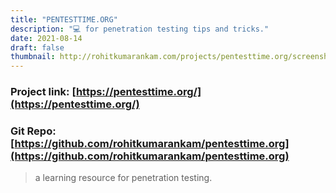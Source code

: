 ```yaml
---
title: "PENTESTTIME.ORG"
description: "💻 for penetration testing tips and tricks."
date: 2021-08-14
draft: false
thumbnail: http://rohitkumarankam.com/projects/pentesttime.org/screenshot.webp
---
```


### Project link: [https://pentesttime.org/](https://pentesttime.org/)
### Git Repo: [https://github.com/rohitkumarankam/pentesttime.org](https://github.com/rohitkumarankam/pentesttime.org)

> a learning resource for penetration testing.